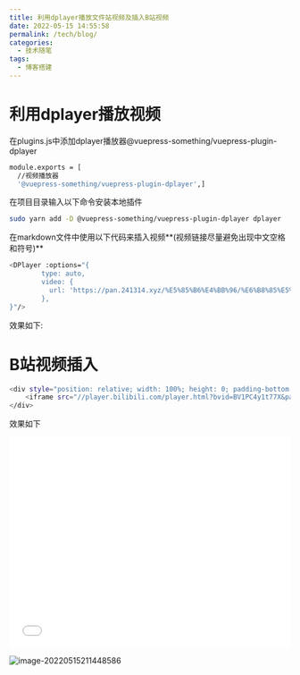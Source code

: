 ```yaml
---
title: 利用dplayer播放文件站视频及插入B站视频
date: 2022-05-15 14:55:58
permalink: /tech/blog/
categories: 
  - 技术随笔
tags: 
  - 博客搭建
---
```

# 利用dplayer播放视频

在plugins.js中添加dplayer播放器@vuepress-something/vuepress-plugin-dplayer

```bash
module.exports = [
  //视频播放器
  '@vuepress-something/vuepress-plugin-dplayer',]
```

在项目目录输入以下命令安装本地插件

```bash
sudo yarn add -D @vuepress-something/vuepress-plugin-dplayer dplayer
```

在markdown文件中使用以下代码来插入视频**(视频链接尽量避免出现中文空格和符号)**

```bash
<DPlayer :options="{
  		type: auto,
        video: {
          url: 'https://pan.241314.xyz/%E5%85%B6%E4%BB%96/%E6%B8%85%E5%8D%8E%E4%BA%94%E9%81%93%E5%8F%A3%E9%A6%96%E5%B8%AD%E7%BB%8F%E6%B5%8E%E5%AD%A6%E5%AE%B6%E8%AE%BA%E5%9D%9B.mp4',
        },
}"/>
```

效果如下:

<DPlayer :options="{
  		type: auto,
        video: {
          url: 'https://pan.241314.xyz/%E5%85%B6%E4%BB%96/%E6%B8%85%E5%8D%8E%E4%BA%94%E9%81%93%E5%8F%A3%E9%A6%96%E5%B8%AD%E7%BB%8F%E6%B5%8E%E5%AD%A6%E5%AE%B6%E8%AE%BA%E5%9D%9B.mp4',
        },
}"/>

# B站视频插入

```bash
<div style="position: relative; width: 100%; height: 0; padding-bottom: 75%;">
    <iframe src="//player.bilibili.com/player.html?bvid=BV1PC4y1t77X&page=1&danmaku=1&high_quality=1" scrolling="no" border="0" frameborder="no" framespacing="0" allowfullscreen="true" style="position: absolute; width: 100%; height: 100%; left: 0; top: 0;" sandbox="allow-top-navigation allow-same-origin allow-forms allow-scripts"></iframe>
</div>

```
效果如下

<div style="position: relative; width: 100%; height: 0; padding-bottom: 75%;">
    <iframe src="//player.bilibili.com/player.html?bvid=BV1PC4y1t77X&page=1&danmaku=1&high_quality=1" scrolling="no" border="0" frameborder="no" framespacing="0" allowfullscreen="true" style="position: absolute; width: 100%; height: 100%; left: 0; top: 0;" sandbox="allow-top-navigation allow-same-origin allow-forms allow-scripts"></iframe>
</div>

![image-20220515211448586](https://fastly.jsdelivr.net/gh/nanayashiki21/picroom1/pic/image-20220515211448586.png)

